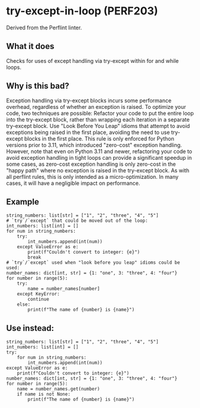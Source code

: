 # try-except-in-loop (PERF203)
Derived from the Perflint linter.
## What it does
Checks for uses of except handling via try-except within for and
while loops.
## Why is this bad?
Exception handling via try-except blocks incurs some performance
overhead, regardless of whether an exception is raised.
To optimize your code, two techniques are possible:
Refactor your code to put the entire loop into the try-except block,
    rather than wrapping each iteration in a separate try-except block.
Use "Look Before You Leap" idioms that attempt to avoid exceptions
    being raised in the first place, avoiding the need to use try-except
    blocks in the first place.
This rule is only enforced for Python versions prior to 3.11, which
introduced "zero-cost" exception handling. However, note that even on
Python 3.11 and newer, refactoring your code to avoid exception handling in
tight loops can provide a significant speedup in some cases, as zero-cost
exception handling is only zero-cost in the "happy path" where no exception
is raised in the try-except block.
As with all perflint rules, this is only intended as a
micro-optimization. In many cases, it will have a negligible impact on
performance.
## Example
```
string_numbers: list[str] = ["1", "2", "three", "4", "5"]
# `try`/`except` that could be moved out of the loop:
int_numbers: list[int] = []
for num in string_numbers:
    try:
        int_numbers.append(int(num))
    except ValueError as e:
        print(f"Couldn't convert to integer: {e}")
        break
# `try`/`except` used when "look before you leap" idioms could be used:
number_names: dict[int, str] = {1: "one", 3: "three", 4: "four"}
for number in range(5):
    try:
        name = number_names[number]
    except KeyError:
        continue
    else:
        print(f"The name of {number} is {name}")
```
## Use instead:
```
string_numbers: list[str] = ["1", "2", "three", "4", "5"]
int_numbers: list[int] = []
try:
    for num in string_numbers:
        int_numbers.append(int(num))
except ValueError as e:
    print(f"Couldn't convert to integer: {e}")
number_names: dict[int, str] = {1: "one", 3: "three", 4: "four"}
for number in range(5):
    name = number_names.get(number)
    if name is not None:
        print(f"The name of {number} is {name}")
```